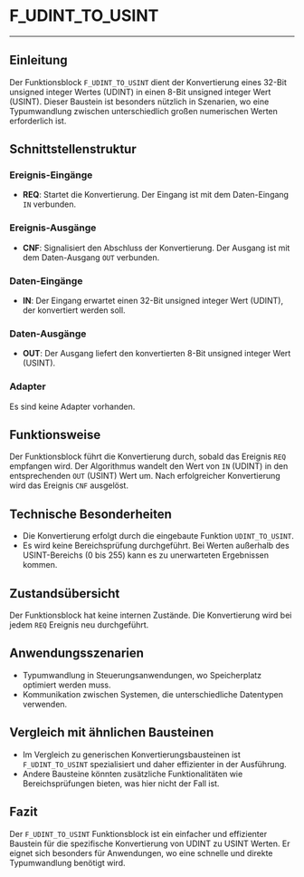 # F_UDINT_TO_USINT

* * * * * * * * * *
## Einleitung
Der Funktionsblock `F_UDINT_TO_USINT` dient der Konvertierung eines 32-Bit unsigned integer Wertes (UDINT) in einen 8-Bit unsigned integer Wert (USINT). Dieser Baustein ist besonders nützlich in Szenarien, wo eine Typumwandlung zwischen unterschiedlich großen numerischen Werten erforderlich ist.

## Schnittstellenstruktur

### **Ereignis-Eingänge**
- **REQ**: Startet die Konvertierung. Der Eingang ist mit dem Daten-Eingang `IN` verbunden.

### **Ereignis-Ausgänge**
- **CNF**: Signalisiert den Abschluss der Konvertierung. Der Ausgang ist mit dem Daten-Ausgang `OUT` verbunden.

### **Daten-Eingänge**
- **IN**: Der Eingang erwartet einen 32-Bit unsigned integer Wert (UDINT), der konvertiert werden soll.

### **Daten-Ausgänge**
- **OUT**: Der Ausgang liefert den konvertierten 8-Bit unsigned integer Wert (USINT).

### **Adapter**
Es sind keine Adapter vorhanden.

## Funktionsweise
Der Funktionsblock führt die Konvertierung durch, sobald das Ereignis `REQ` empfangen wird. Der Algorithmus wandelt den Wert von `IN` (UDINT) in den entsprechenden `OUT` (USINT) Wert um. Nach erfolgreicher Konvertierung wird das Ereignis `CNF` ausgelöst.

## Technische Besonderheiten
- Die Konvertierung erfolgt durch die eingebaute Funktion `UDINT_TO_USINT`.
- Es wird keine Bereichsprüfung durchgeführt. Bei Werten außerhalb des USINT-Bereichs (0 bis 255) kann es zu unerwarteten Ergebnissen kommen.

## Zustandsübersicht
Der Funktionsblock hat keine internen Zustände. Die Konvertierung wird bei jedem `REQ` Ereignis neu durchgeführt.

## Anwendungsszenarien
- Typumwandlung in Steuerungsanwendungen, wo Speicherplatz optimiert werden muss.
- Kommunikation zwischen Systemen, die unterschiedliche Datentypen verwenden.

## Vergleich mit ähnlichen Bausteinen
- Im Vergleich zu generischen Konvertierungsbausteinen ist `F_UDINT_TO_USINT` spezialisiert und daher effizienter in der Ausführung.
- Andere Bausteine könnten zusätzliche Funktionalitäten wie Bereichsprüfungen bieten, was hier nicht der Fall ist.

## Fazit
Der `F_UDINT_TO_USINT` Funktionsblock ist ein einfacher und effizienter Baustein für die spezifische Konvertierung von UDINT zu USINT Werten. Er eignet sich besonders für Anwendungen, wo eine schnelle und direkte Typumwandlung benötigt wird.